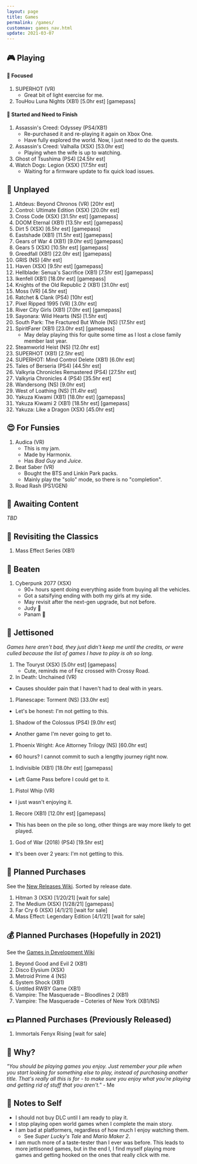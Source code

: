 ```yaml
---
layout: page
title: Games
permalink: /games/
customnav: games_nav.html
update: 2021-03-07
---
```


<a name='currently-playing'></a>
<!-- playing:start -->

## :video_game: Playing

#### :eyes: Focused

1. SUPERHOT (VR)
   * Great bit of light exercise for me.
1. TouHou Luna Nights (XB1) [5.0hr est] [gamepass]

#### :traffic_light: Started and Need to Finish

1. Assassin's Creed: Odyssey (PS4/XB1)
   * Re-purchased it and re-playing it again on Xbox One.
   * Have fully explored the world. Now, I just need to do the quests.
1. Assassin's Creed: Valhalla (XSX) [53.0hr est]
   * Playing when the wife is up to watching.
1. Ghost of Tsushima (PS4) [24.5hr est]
1. Watch Dogs: Legion (XSX) [17.5hr est]
   * Waiting for a firmware update to fix quick load issues.

<!-- playing:end -->
<a name='unplayed'></a>
<!-- unplayed:start -->

## :space_invader: Unplayed

1. Altdeus: Beyond Chronos (VR) [20hr est]
1. Control: Ultimate Edition (XSX) [20.0hr est]
1. Cross Code (XSX) [31.5hr est] [gamepass]
1. DOOM Eternal (XB1) [13.5hr est] [gamepass]
1. Dirt 5 (XSX) [6.5hr est] [gamepass]
1. Eastshade (XB1) [11.5hr est] [gamepass]
1. Gears of War 4 (XB1) [9.0hr est] [gamepass]
1. Gears 5 (XSX) [10.5hr est] [gamepass]
1. Greedfall (XB1) [22.0hr est] [gamepass]
1. GRIS (NS) [4hr est]
1. Haven (XSX) [9.5hr est] [gamepass]
1. Hellblade: Senua's Sacrifice (XB1) [7.5hr est] [gamepass]
1. Ikenfell (XB1) [18.0hr est] [gamepass]
1. Knights of the Old Republic 2 (XB1) [31.0hr est]
1. Moss (VR) [4.5hr est]
1. Ratchet & Clank (PS4) [10hr est]
1. Pixel Ripped 1995 (VR) [3.0hr est]
1. River City Girls (XB1) [7.0hr est] [gamepass]
1. Sayonara: Wild Hearts (NS) [1.5hr est]
1. South Park: The Fractured But Whole (NS) [17.5hr est]
1. SpiritFarer (XB1) [23.0hr est] [gamepass]
   * May delay playing this for quite some time as I lost a close family member last year.
1. Steamworld Heist (NS) [12.0hr est]
1. SUPERHOT (XB1) [2.5hr est]
1. SUPERHOT: Mind Control Delete (XB1) [6.0hr est]
1. Tales of Berseria (PS4) [44.5hr est]
1. Valkyria Chronicles Remastered (PS4) [27.5hr est]
1. Valkyria Chronicles 4 (PS4) [35.5hr est]
1. Wandersong (NS) [9.0hr est]
1. West of Loathing (NS) [11.4hr est]
1. Yakuza Kiwami (XB1) [18.0hr est] [gamepass]
1. Yakuza Kiwami 2 (XB1) [18.5hr est] [gamepass]
1. Yakuza: Like a Dragon (XSX) [45.0hr est]

<!-- unplayed:end -->

<a name='for-fun'></a>
<!-- for-fun:start -->

## :heart_eyes: For Funsies

1. Audica (VR)
   * This is my jam.
   * Made by Harmonix.
   * Has _Bad Guy_ and _Juice_.
1. Beat Saber (VR)
   * Bought the BTS and Linkin Park packs.
   * Mainly play the "solo" mode, so there is no "completion".
1. Road Rash (PS1/GEN)

<!-- for-fun:end -->

<a name='awaiting-content'></a>
<!-- awaiting-content:start -->

## :calendar: Awaiting Content

_TBD_

<!-- awaiting-content:end -->

<a name='undecided'>
<!-- undecided:start -->

<!-- undecided:end -->

<a name='revisited'></a>
<!-- revisited:start -->

## :repeat: Revisiting the Classics

1. Mass Effect Series (XB1)

<!-- revisited:end -->

<a name='beaten'></a>
<!-- beaten:start -->

## :checkered_flag: Beaten

1. Cyberpunk 2077 (XSX)
   * 90+ hours spent doing everything aside from buying all the vehicles.
   * Got a satsifying ending with both my girls at my side.
   * May revisit after the next-gen upgrade, but not before.
   * Judy :sparkling_heart:
   * Panam :sparkling_heart:

<!-- beaten:end -->

<a name='jettisoned'></a>
<!-- jettisoned:start -->

## :rocket: Jettisoned

_Games here aren't bad, they just didn't keep me until the credits, or were culled because the list
of games I have to play is oh so long._

1. The Touryst (XSX) [5.0hr est] [gamepass]
   * Cute, reminds me of Fez crossed with Crossy Road.
1. In Death: Unchained (VR)
  * Causes shoulder pain that I haven't had to deal with in years.
1. Planescape: Torment (NS) [33.0hr est]
  * Let's be honest: I'm not getting to this.
1. Shadow of the Colossus (PS4) [9.0hr est]
  * Another game I'm never going to get to.
1. Phoenix Wright: Ace Attorney Trilogy (NS) [60.0hr est]
  * 60 hours? I cannot commit to such a lengthy journey right now.
1. Indivisible (XB1) [18.0hr est] [gamepass]
  * Left Game Pass before I could get to it.
1. Pistol Whip (VR)
  * I just wasn't enjoying it.
1. Recore (XB1) [12.0hr est] [gamepass]
  * This has been on the pile so long, other things are way more likely to get played.
1. God of War (2018) (PS4) [19.5hr est]
  * It's been over 2 years: I'm not getting to this.

<!-- jettisoned:end -->
<a name='planned-purchases'></a>
<!-- planned-purchases:start -->

## :money_with_wings: Planned Purchases 

See the [New Releases Wiki][new-releases]. Sorted by release date.

1. Hitman 3 (XSX) [1/20/21] [wait for sale]
1. The Medium (XSX) [1/28/21] [gamepass]
1. Far Cry 6 (XSX) [4/1/21] [wait for sale]
1. Mass Effect: Legendary Edition [4/1/21] [wait for sale]

## :moneybag: Planned Purchases (Hopefully in 2021)

See the [Games in Development Wiki][games-in-development]

1. Beyond Good and Evil 2 (XB1)
1. Disco Elysium (XSX)
1. Metroid Prime 4 (NS)
1. System Shock (XB1)
1. Untitled RWBY Game (XB1)
1. Vampire: The Masquerade – Bloodlines 2 (XB1)
1. Vampire: The Masquerade – Coteries of New York (XB1/NS)

## :dollar: Planned Purchases (Previously Released)

1. Immortals Fenyx Rising [wait for sale]

<!-- planned-purchases:end -->

<a name='why'>

## :thought_balloon: Why?

_"You should be playing games you enjoy. Just remember your pile when you start
looking for something else to play, instead of purchasing another title. That's
really all this is for - to make sure you enjoy what you're playing and getting
rid of stuff that you aren't."_ - Me

<a name='notes-to-self'>

## :memo: Notes to Self

+ I should not buy DLC until I am ready to play it.
+ I stop playing open world games when I complete the main story.
+ I am bad at platformers, regardless of how much I enjoy watching them.
  - See _Super Lucky's Tale_ and _Mario Maker 2_.
+ I am much more of a taste-tester than I ever was before. This leads to more jettisoned games, but
  in the end I, I find myself playing more games and getting hooked on the ones that really click
  with me.

[new-releases]: https://en.wikipedia.org/wiki/2021_in_video_gaming#Game_releases
[games-in-development]: https://en.wikipedia.org/wiki/List_of_video_games_in_development
[notes-to-self]: #notes-to-self
[currently-playing]: #currently-playing
[awaiting-content]: #awaiting-content
[undecided]: #undecided
[unplayed]: #unplayed
[beaten]: #beaten
[jettisoned]: #jettisoned
[why]: #why
[for-fun]: #for-fun
[planned-purchases]: #planned-purchases
